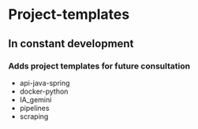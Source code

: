 # Project-templates

##  In constant development

### Adds project templates for future consultation

- api-java-spring
- docker-python
- IA_gemini
- pipelines
- scraping


